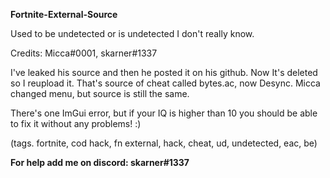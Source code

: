 **Fortnite-External-Source**

Used to be undetected or is undetected I don't really know.

Credits: Micca#0001, skarner#1337

I've leaked his source and then he posted it on his github. Now It's deleted so I reupload it.
That's source of cheat called bytes.ac, now Desync. Micca changed menu, but source is still the same.

There's one ImGui error, but if your IQ is higher than 10 you should be able to fix it without any problems! :)

(tags. fortnite, cod hack, fn external, hack, cheat, ud, undetected, eac, be)

**For help add me on discord: skarner#1337** 
